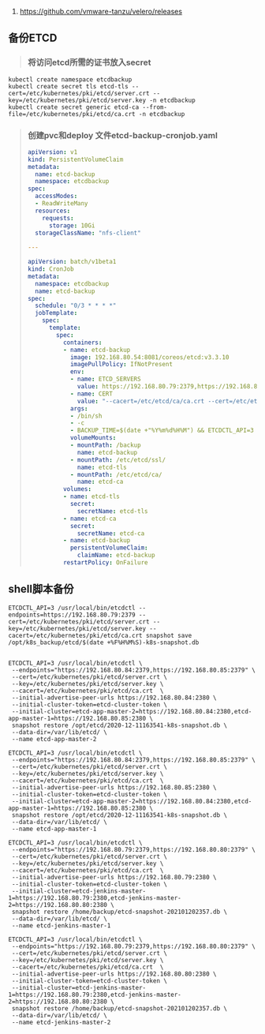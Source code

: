 1. https://github.com/vmware-tanzu/velero/releases



## 备份ETCD

> ### 将访问etcd所需的证书放入secret

````shell
kubectl create namespace etcdbackup
kubectl create secret tls etcd-tls --cert=/etc/kubernetes/pki/etcd/server.crt --key=/etc/kubernetes/pki/etcd/server.key -n etcdbackup
kubectl create secret generic etcd-ca --from-file=/etc/kubernetes/pki/etcd/ca.crt -n etcdbackup
````

> ### **创建pvc和deploy 文件etcd-backup-cronjob.yaml**
>
> ```yaml
> apiVersion: v1
> kind: PersistentVolumeClaim
> metadata:
>   name: etcd-backup
>   namespace: etcdbackup              
> spec:
>   accessModes:
>   - ReadWriteMany
>   resources:
>     requests:
>       storage: 10Gi
>   storageClassName: "nfs-client"  
>   
> ---
> 
> apiVersion: batch/v1beta1
> kind: CronJob
> metadata:
>   namespace: etcdbackup
>   name: etcd-backup
> spec:
>   schedule: "0/3 * * * *"
>   jobTemplate:
>     spec:
>       template:
>         spec:
>           containers:
>           - name: etcd-backup
>             image: 192.168.80.54:8081/coreos/etcd:v3.3.10
>             imagePullPolicy: IfNotPresent
>             env:
>             - name: ETCD_SERVERS
>               value: https://192.168.80.79:2379,https://192.168.80.80:2379
>             - name: CERT
>               value: "--cacert=/etc/etcd/ca/ca.crt --cert=/etc/etcd/ssl/tls.crt --key=/etc/etcd/ssl/tls.key"
>             args:
>             - /bin/sh
>             - -c
>             - BACKUP_TIME=$(date +"%Y%m%d%H%M") && ETCDCTL_API=3 etcdctl snapshot save --endpoints=$ETCD_SERVERS ${CERT#]} /backup/etcd-snapshot-$BACKUP_TIME.db && tar -cvzf /backup/etcd-snapshot-$BACKUP_TIME.db.tar.gz /backup/etcd-snapshot-$BACKUP_TIME.db && sleep 2 && rm -rf /backup/etcd-snapshot-$BACKUP_TIME.db
>             volumeMounts:
>             - mountPath: /backup
>               name: etcd-backup
>             - mountPath: /etc/etcd/ssl/
>               name: etcd-tls
>             - mountPath: /etc/etcd/ca/
>               name: etcd-ca
>           volumes:
>           - name: etcd-tls
>             secret:
>               secretName: etcd-tls
>           - name: etcd-ca
>             secret:
>               secretName: etcd-ca
>           - name: etcd-backup
>             persistentVolumeClaim:
>               claimName: etcd-backup
>           restartPolicy: OnFailure 
> ```
>

## shell脚本备份

```
ETCDCTL_API=3 /usr/local/bin/etcdctl --endpoints=https://192.168.80.79:2379 --cert=/etc/kubernetes/pki/etcd/server.crt --key=/etc/kubernetes/pki/etcd/server.key --cacert=/etc/kubernetes/pki/etcd/ca.crt snapshot save /opt/k8s_backup/etcd/$(date +%F%H%M%S)-k8s-snapshot.db
```

```

```

```
ETCDCTL_API=3 /usr/local/bin/etcdctl \
 --endpoints="https://192.168.80.84:2379,https://192.168.80.85:2379" \
 --cert=/etc/kubernetes/pki/etcd/server.crt \
 --key=/etc/kubernetes/pki/etcd/server.key \
 --cacert=/etc/kubernetes/pki/etcd/ca.crt  \
 --initial-advertise-peer-urls https://192.168.80.84:2380 \
 --initial-cluster-token=etcd-cluster-token \
 --initial-cluster=etcd-app-master-2=https://192.168.80.84:2380,etcd-app-master-1=https://192.168.80.85:2380 \
 snapshot restore /opt/etcd/2020-12-11163541-k8s-snapshot.db \
 --data-dir=/var/lib/etcd/ \
 --name etcd-app-master-2
```

```
ETCDCTL_API=3 /usr/local/bin/etcdctl \
 --endpoints="https://192.168.80.84:2379,https://192.168.80.85:2379" \
 --cert=/etc/kubernetes/pki/etcd/server.crt \
 --key=/etc/kubernetes/pki/etcd/server.key \
 --cacert=/etc/kubernetes/pki/etcd/ca.crt  \
 --initial-advertise-peer-urls https://192.168.80.85:2380 \
 --initial-cluster-token=etcd-cluster-token \
 --initial-cluster=etcd-app-master-2=https://192.168.80.84:2380,etcd-app-master-1=https://192.168.80.85:2380 \
 snapshot restore /opt/etcd/2020-12-11163541-k8s-snapshot.db \
 --data-dir=/var/lib/etcd/ \
 --name etcd-app-master-1
```

```
ETCDCTL_API=3 /usr/local/bin/etcdctl \
 --endpoints="https://192.168.80.79:2379,https://192.168.80.80:2379" \
 --cert=/etc/kubernetes/pki/etcd/server.crt \
 --key=/etc/kubernetes/pki/etcd/server.key \
 --cacert=/etc/kubernetes/pki/etcd/ca.crt  \
 --initial-advertise-peer-urls https://192.168.80.79:2380 \
 --initial-cluster-token=etcd-cluster-token \
 --initial-cluster=etcd-jenkins-master-1=https://192.168.80.79:2380,etcd-jenkins-master-2=https://192.168.80.80:2380 \
 snapshot restore /home/backup/etcd-snapshot-202101202357.db \
 --data-dir=/var/lib/etcd/ \
 --name etcd-jenkins-master-1
```

```
ETCDCTL_API=3 /usr/local/bin/etcdctl \
 --endpoints="https://192.168.80.79:2379,https://192.168.80.80:2379" \
 --cert=/etc/kubernetes/pki/etcd/server.crt \
 --key=/etc/kubernetes/pki/etcd/server.key \
 --cacert=/etc/kubernetes/pki/etcd/ca.crt  \
 --initial-advertise-peer-urls https://192.168.80.80:2380 \
 --initial-cluster-token=etcd-cluster-token \
 --initial-cluster=etcd-jenkins-master-1=https://192.168.80.79:2380,etcd-jenkins-master-2=https://192.168.80.80:2380 \
 snapshot restore /home/backup/etcd-snapshot-202101202357.db \
 --data-dir=/var/lib/etcd/ \
 --name etcd-jenkins-master-2
```

